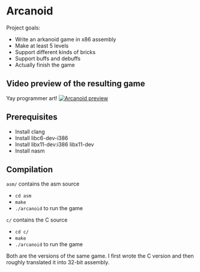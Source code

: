 # Arcanoid

Project goals:
- Write an arkanoid game in x86 assembly
- Make at least 5 levels
- Support different kinds of bricks
- Support buffs and debuffs
- Actually finish the game

## Video preview of the resulting game
Yay programmer art!
[![Arcanoid preview](https://img.youtube.com/vi/gWymbmSJbuE/0.jpg)](https://www.youtube.com/watch?v=gWymbmSJbuE)

## Prerequisites
- Install clang
- Install libc6-dev-i386
- Install libx11-dev:i386 libx11-dev
- Install nasm

## Compilation
`asm/` contains the asm source
- `cd asm`
- `make`
- `./arcanoid` to run the game

`c/` contains the C source
- `cd c/`
- `make`
- `./arcanoid` to run the game

Both are the versions of the same game. I first wrote the C version and then roughly translated it into 32-bit assembly.
